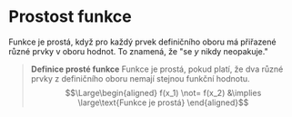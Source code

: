 # Prostost funkce
Funkce je prostá, když pro každý prvek definičního oboru má přiřazené různé prvky v oboru hodnot. To znamená, že "se $y$ nikdy neopakuje."

>**Definice prosté funkce**
>Funkce je prostá, pokud platí, že dva různé prvky z definičního oboru nemají stejnou funkční hodnotu.
>$$\Large\begin{aligned}
>f(x_1) \not= f(x_2) &\implies \large\text{Funkce je prostá}
>\end{aligned}$$